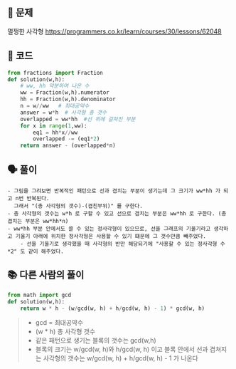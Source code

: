 ## 🚨 문제

멀쩡한 사각형 <https://programmers.co.kr/learn/courses/30/lessons/62048>

## 🧩 코드

```python
from fractions import Fraction
def solution(w,h):
    # ww, hh 약분하여 나온 수
    ww = Fraction(w,h).numerator
    hh = Fraction(w,h).denominator
    n = w//ww   # 최대공약수
    answer = w*h  # 사각형 총 갯수
    overlapped = ww*hh  #선 위에 걸쳐진 부분
    for x in range(1,ww):
        eq1 = hh*x//ww
        overlapped -= (eq1*2)
    return answer - (overlapped*n)
```

## 🗣 풀이
```
- 그림을 그려보면 반복적인 패턴으로 선과 겹치는 부분이 생기는데 그 크기가 ww*hh 가 되고 n번 반복된다.
  그래서 "(총 사각형의 갯수)-(겹친부위)" 를 구한다.
- 총 사각형의 갯수는 w*h 로 구할 수 있고 선으로 겹치는 부분은 ww*hh 로 구한다. (총 겹치는 부분은 ww*hh*n)
- ww*hh 부분 안에서도 쓸 수 있는 정사각형이 있으므로, 선을 그래프의 기울기라고 생각하고 기울기 아래에 위치한 정사각형은 사용할 수 있기 떄문에 그 갯수만큼 빼주었다. 
    - 선을 기울기로 생각했을 때 사각형의 반만 해당되기에 "사용할 수 있는 정사각형 수*2" 도 같이 해주었다.
```

## 📚 다른 사람의 풀이

```python
from math import gcd
def solution(w,h):
    return w * h - (w/gcd(w, h) + h/gcd(w, h) - 1) * gcd(w, h)
```
> - gcd = 최대공약수 
> - (w * h) 총 사각형 갯수
> - 같은 패턴으로 생기는 블록의 갯수는 gcd(w,h)
> - 블록의 크기는 w/gcd(w, h)와 h/gcd(w, h) 이고 블록 안에서 선과 겹쳐지는 사각형의 갯수는 w/gcd(w, h) + h/gcd(w, h) - 1 가 나온다
